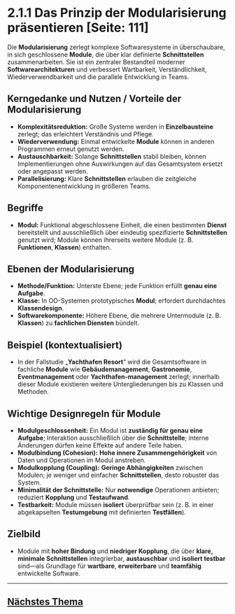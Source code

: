 # 2.1.1 Das Prinzip der Modularisierung präsentieren [Seite: 111]

Die **Modularisierung** zerlegt komplexe Softwaresysteme in überschaubare, in sich geschlossene **Module**, die über klar definierte **Schnittstellen** zusammenarbeiten. Sie ist ein zentraler Bestandteil moderner **Softwarearchitekturen** und verbessert Wartbarkeit, Verständlichkeit, Wiederverwendbarkeit und die parallele Entwicklung in Teams. 

## Kerngedanke und Nutzen / Vorteile der Modularisierung 

* **Komplexitätsreduktion:** Große Systeme werden in **Einzelbausteine** zerlegt; das erleichtert Verständnis und Pflege.
* **Wiederverwendung:** Einmal entwickelte **Module** können in anderen Programmen erneut genutzt werden.
* **Austauschbarkeit:** Solange **Schnittstellen** stabil bleiben, können Implementierungen ohne Auswirkungen auf das Gesamtsystem ersetzt oder angepasst werden.
* **Parallelisierung:** Klare **Schnittstellen** erlauben die zeitgleiche Komponentenentwicklung in größeren Teams. 

## Begriffe

* **Modul:** Funktional abgeschlossene Einheit, die einen bestimmten **Dienst** bereitstellt und ausschließlich über eindeutig spezifizierte **Schnittstellen** genutzt wird; Module können ihrerseits weitere Module (z. B. **Funktionen**, **Klassen**) enthalten. 

## Ebenen der Modularisierung

* **Methode/Funktion:** Unterste Ebene; jede Funktion erfüllt **genau eine Aufgabe**.
* **Klasse:** In OO-Systemen prototypisches **Modul**; erfordert durchdachtes **Klassendesign**.
* **Softwarekomponente:** Höhere Ebene, die mehrere Untermodule (z. B. **Klassen**) zu **fachlichen Diensten** bündelt. 

## Beispiel (kontextualisiert)

* In der Fallstudie „**Yachthafen Resort**“ wird die Gesamtsoftware in fachliche **Module** wie **Gebäudemanagement**, **Gastronomie**, **Eventmanagement** oder **Yachthafen-management** zerlegt; innerhalb dieser Module existieren weitere Untergliederungen bis zu Klassen und Methoden. 

## Wichtige Designregeln für Module

* **Modulgeschlossenheit:** Ein Modul ist **zuständig für genau eine Aufgabe**; Interaktion ausschließlich über die **Schnittstelle**; interne Änderungen dürfen keine Effekte auf andere Teile haben.
* **Modulbindung (Cohesion):** **Hohe innere Zusammengehörigkeit** von Daten und Operationen im Modul anstreben.
* **Modulkopplung (Coupling):** **Geringe Abhängigkeiten** zwischen Modulen; je weniger und einfacher **Schnittstellen**, desto robuster das System.
* **Minimalität der Schnittstelle:** Nur **notwendige** Operationen anbieten; reduziert **Kopplung** und **Testaufwand**.
* **Testbarkeit:** Module müssen **isoliert** überprüfbar sein (z. B. in einer abgekapselten **Testumgebung** mit definierten **Testfällen**). 

## Zielbild

* Module mit **hoher Bindung** und **niedriger Kopplung**, die über **klare, minimale Schnittstellen** integrierbar, **austauschbar** und **isoliert testbar** sind—als Grundlage für **wartbare**, **erweiterbare** und **teamfähig** entwickelte Software. 



---

## [Nächstes Thema](./2.1.2_Softwarekomponenten_mithilfe_von_UML_beschreiben_markdown.md)
